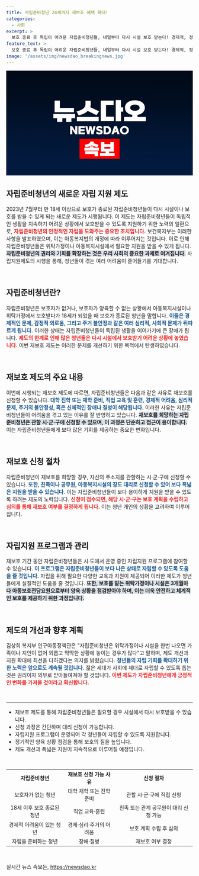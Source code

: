 ```yaml
---
title: 자립준비청년 24세까지 재보호 혜택 확대!
categories:
  - 사회
excerpt: >
  보호 종료 후 독립이 어려운 자립준비청년들, 내일부터 다시 시설 보호 받는다! 경제적, 정서적 지원을 통해 더욱 안전한 미래를 준비할 수 있는 기회가 열린다. 소중한 변화를 놓치지 마세요!
feature_text: >
  보호 종료 후 독립이 어려운 자립준비청년들, 내일부터 다시 시설 보호 받는다! 경제적, 정서적 지원을 통해 더욱 안전한 미래를 준비할 수 있는 기회가 열린다. 소중한 변화를 놓치지 마세요!
image: '/assets/img/newsdao_breakingnews.jpg'
---
```


<p><img src="/assets/img/newsdao_breakingnews.jpg" alt="pcversion 속보" /></p>

<h2 data-ke-size="size26">자립준비청년의 새로운 자립 지원 제도</h2>

<p data-ke-size="size16">2023년 7월부터 만 18세 이상으로 보호가 종료된 자립준비청년들이 다시 시설이나 보호를 받을 수 있게 되는 새로운 제도가 시행됩니다. 이 제도는 자립준비청년들이 독립적인 생활을 지속하기 어려운 상황에서 보호받을 수 있도록 지원하기 위한 노력의 일환으로, <b><span style="color: #ee2323;">자립준비청년의 안정적인 자립을 도와주는 중요한 조치입니다.</span></b> 보건복지부는 이러한 사항을 발표하였으며, 이는 아동복지법의 개정에 따라 이루어지는 것입니다. 이로 인해 자립준비청년들은 위탁가정이나 아동복지시설에서 필요한 지원을 받을 수 있게 됩니다. <b><span style="background-color: #21538527;">자립준비청년의 권리와 기회를 확장하는 것은 우리 사회의 중요한 과제로 여겨집니다.</span></b> 자립지원제도의 시행을 통해, 청년들이 겪는 여러 어려움이 줄어들기를 기대합니다.</p>

<p data-ke-size="size16">&nbsp;</p>

<h2 data-ke-size="size26">자립준비청년란?</h2>

<p data-ke-size="size16">자립준비청년은 보호자가 없거나, 보호자가 양육할 수 없는 상황에서 아동복지시설이나 위탁가정에서 보호받다가 18세가 되었을 때 보호가 종료된 청년을 말합니다. <b><span style="color: #1a5490;">이들은 경제적인 문제, 감정적 외로움, 그리고 주거 불안정과 같은 여러 심리적, 사회적 문제가 뒤따르게 됩니다.</span></b> 이러한 상태는 자립준비청년들이 독립된 생활을 이어가기에 큰 장애가 됩니다. <b><span style="color: #ee2323;">제도의 한계로 인해 많은 청년들은 다시 시설에서 보호받기 어려운 상황에 놓였습니다.</span></b> 이번 재보호 제도는 이러한 문제를 개선하기 위한 목적에서 탄생하였습니다.</p>

<p data-ke-size="size16">&nbsp;</p>

<h2 data-ke-size="size26">재보호 제도의 주요 내용</h2>

<p data-ke-size="size16">이번에 시행되는 재보호 제도에 따르면, 자립준비청년들은 다음과 같은 사유로 재보호를 신청할 수 있습니다. <b><span style="color: #1a5490;">대학 진학 또는 재학 준비, 직업 교육 및 훈련, 경제적 어려움, 심리적 문제, 주거의 불안정성, 혹은 신체적인 장애나 질병이 해당됩니다.</span></b> 이러한 사유는 자립준비청년들이 어려움을 겪고 있는 이유를 잘 반영하고 있습니다. <b><span style="background-color: #21538527;">재보호를 희망하는 자립준비청년은 관할 시·군·구에 신청할 수 있으며, 이 과정은 단순하고 접근이 용이합니다.</span></b> 이는 자립준비청년들에게 보다 많은 기회를 제공하는 중요한 변화입니다.</p>

<p data-ke-size="size16">&nbsp;</p>

<h2 data-ke-size="size26">재보호 신청 절차</h2>

<p data-ke-size="size16">자립준비청년이 재보호를 희망할 경우, 자신의 주소지를 관할하는 시·군·구에 신청할 수 있습니다. <b><span style="color: #1a5490;">또한, 친족이나 공무원, 아동복지시설의 장도 대리로 신청할 수 있어 보다 폭넓은 지원을 받을 수 있습니다.</span></b> 이는 자립준비청년들이 보다 용이하게 지원을 받을 수 있도록 하려는 제도의 노력입니다. <b><span style="color: #ee2323;">신청이 접수되면, 해당 시·군·구는 보호 계획을 수립하고 심의를 통해 재보호 여부를 결정하게 됩니다.</span></b> 이는 청년 개인의 상황을 고려하여 이루어집니다.</p>

<p data-ke-size="size16">&nbsp;</p>

<h2 data-ke-size="size26">자립지원 프로그램과 관리</h2>

<p data-ke-size="size16">재보호 기간 동안 자립준비청년들은 시·도에서 운영 중인 자립지원 프로그램에 참여할 수 있습니다. <b><span style="color: #1a5490;">이 프로그램은 자립준비청년들이 보다 나은 상태로 자립할 수 있도록 도움을 줄 것입니다.</span></b> 자립을 위해 필요한 다양한 교육과 지원이 제공되어 이러한 제도가 청년들에게 실질적인 도움을 줄 것입니다. <b><span style="background-color: #21538527;">또한, 보호를 맡는 위탁가정이나 시설은 3개월마다 아동보호전담요원으로부터 양육 상황을 점검받아야 하며, 이는 더욱 안전하고 체계적인 보호를 제공하기 위한 과정입니다.</span></b></p>

<p data-ke-size="size16">&nbsp;</p>

<h2 data-ke-size="size26">제도의 개선과 향후 계획</h2>

<p data-ke-size="size16">김상희 복지부 인구아동정책관은 "자립준비청년은 위탁가정이나 시설을 한번 나오면 가족이나 지인이 없어 외롭고 막막한 상황에 놓이는 경우가 많다"고 말하며, 제도 개선과 지원 확대에 최선을 다하겠다는 의지를 밝혔습니다. <b><span style="color: #1a5490;">청년들의 자립 기회를 확대하기 위한 노력은 앞으로도 계속될 것입니다.</span></b> 젊은 세대가 사회에 제대로 자립할 수 있도록 돕는 것은 권리이자 의무로 받아들여져야 할 것입니다. <b><span style="color: #ee2323;">이번 제도가 자립준비청년에게 긍정적인 변화를 가져올 것이라고 확신합니다.</span></b></p>

<p data-ke-size="size16">&nbsp;</p>

<hr>

<ul>
<li>재보호 제도를 통해 자립준비청년들은 필요할 경우 시설에서 다시 보호받을 수 있습니다.</li>
<li>신청 과정은 간단하며 대리 신청이 가능합니다.</li>
<li>자립지원 프로그램이 운영되어 각 청년들이 자립할 수 있도록 지원합니다.</li>
<li>정기적인 양육 상황 점검을 통해 보호의 질을 높입니다.</li>
<li>제도 개선과 폭넓은 지원이 지속적으로 이루어질 예정입니다.</li>
</ul>

<p data-ke-size="size16">&nbsp;</p> 

<table style="width: 100%; border-collapse: collapse;">
<tr>
<td style="text-align: center; height: 17px;"><b>자립준비청년 </b></td>
<td style="text-align: center; height: 17px;"><b>재보호 신청 가능 사유</b></td>
<td style="text-align: center; height: 17px;"><b>신청 절차</b></td>
</tr>
<tr>
<td style="text-align: center; height: 17px;">보호자가 없는 청년</td>
<td style="text-align: center; height: 17px;">대학 재학 또는 진학 준비</td>
<td style="text-align: center; height: 17px;">관할 시·군·구에 직접 신청</td>
</tr>
<tr>
<td style="text-align: center; height: 17px;">18세 이후 보호 종료된 청년</td>
<td style="text-align: center; height: 17px;">직업 교육·훈련</td>
<td style="text-align: center; height: 17px;">친족 또는 관계 공무원이 대리 신청 가능</td>
</tr>
<tr>
<td style="text-align: center; height: 17px;">경제적 어려움이 있는 청년</td>
<td style="text-align: center; height: 17px;">경제·심리·주거의 어려움</td>
<td style="text-align: center; height: 17px;">보호 계획 수립 후 심의</td>
</tr>
<tr>
<td style="text-align: center; height: 17px;">자립을 준비하는 청년</td>
<td style="text-align: center; height: 17px;">장애·질병</td>
<td style="text-align: center; height: 17px;">재보호 여부 결정</td>
</tr>
</table>

<p data-ke-size="size16">&nbsp;</p>
실시간 뉴스 속보는, <a href="https://newsdao.kr" rel="dofollow">https://newsdao.kr</a>


